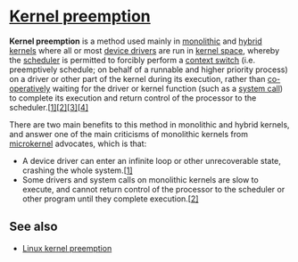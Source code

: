 # [Kernel preemption](https://en.wikipedia.org/wiki/Kernel_preemption)

**Kernel preemption** is a method used mainly in [monolithic](https://en.wikipedia.org/wiki/Monolithic_kernel) and [hybrid](https://en.wikipedia.org/wiki/Hybrid_kernel) [kernels](https://en.wikipedia.org/wiki/Kernel_(computing)) where all or most [device drivers](https://en.wikipedia.org/wiki/Device_drivers) are run in [kernel space](https://en.wikipedia.org/wiki/Kernel_space), whereby the [scheduler](https://en.wikipedia.org/wiki/Scheduling_(computing)) is permitted to forcibly perform a [context switch](https://en.wikipedia.org/wiki/Context_switch) (i.e. preemptively schedule; on behalf of a runnable and higher priority process) on a driver or other part of the kernel during its execution, rather than [co-operatively](https://en.wikipedia.org/wiki/Computer_multitasking#Cooperative_multitasking.2Ftime-sharing) waiting for the driver or kernel function (such as a [system call](https://en.wikipedia.org/wiki/System_call)) to complete its execution and return control of the processor to the scheduler.[[1\]](https://en.wikipedia.org/wiki/Kernel_preemption#cite_note-kernelnewbies-1)[[2\]](https://en.wikipedia.org/wiki/Kernel_preemption#cite_note-lwn-2)[[3\]](https://en.wikipedia.org/wiki/Kernel_preemption#cite_note-3)[[4\]](https://en.wikipedia.org/wiki/Kernel_preemption#cite_note-4)

There are two main benefits to this method in monolithic and hybrid kernels, and answer one of the main criticisms of monolithic kernels from [microkernel](https://en.wikipedia.org/wiki/Microkernel) advocates, which is that:

- A device driver can enter an infinite loop or other unrecoverable state, crashing the whole system.[[1\]](https://en.wikipedia.org/wiki/Kernel_preemption#cite_note-kernelnewbies-1)
- Some drivers and system calls on monolithic kernels are slow to execute, and cannot return control of the processor to the scheduler or other program until they complete execution.[[2\]](https://en.wikipedia.org/wiki/Kernel_preemption#cite_note-lwn-2)

## See also

- [Linux kernel preemption](https://en.wikipedia.org/wiki/Linux_kernel_preemption)

